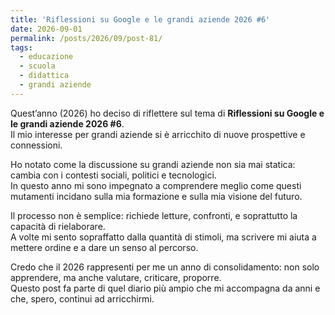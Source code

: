 ```yaml
---
title: 'Riflessioni su Google e le grandi aziende 2026 #6'
date: 2026-09-01
permalink: /posts/2026/09/post-81/
tags:
  - educazione
  - scuola
  - didattica
  - grandi aziende
---
```


Quest’anno (2026) ho deciso di riflettere sul tema di **Riflessioni su Google e le grandi aziende 2026 #6**.  
Il mio interesse per grandi aziende si è arricchito di nuove prospettive e connessioni.  

Ho notato come la discussione su grandi aziende non sia mai statica: cambia con i contesti sociali, politici e tecnologici.  
In questo anno mi sono impegnato a comprendere meglio come questi mutamenti incidano sulla mia formazione e sulla mia visione del futuro.  

Il processo non è semplice: richiede letture, confronti, e soprattutto la capacità di rielaborare.  
A volte mi sento sopraffatto dalla quantità di stimoli, ma scrivere mi aiuta a mettere ordine e a dare un senso al percorso.  

Credo che il 2026 rappresenti per me un anno di consolidamento: non solo apprendere, ma anche valutare, criticare, proporre.  
Questo post fa parte di quel diario più ampio che mi accompagna da anni e che, spero, continui ad arricchirmi.  


